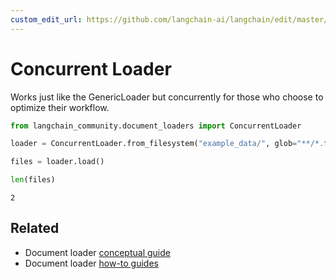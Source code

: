 ```yaml
---
custom_edit_url: https://github.com/langchain-ai/langchain/edit/master/docs/docs/integrations/document_loaders/concurrent.ipynb
---
```

# Concurrent Loader

Works just like the GenericLoader but concurrently for those who choose to optimize their workflow.



```python
from langchain_community.document_loaders import ConcurrentLoader
```


```python
loader = ConcurrentLoader.from_filesystem("example_data/", glob="**/*.txt")
```


```python
files = loader.load()
```


```python
len(files)
```



```output
2
```



## Related

- Document loader [conceptual guide](/docs/concepts/#document-loaders)
- Document loader [how-to guides](/docs/how_to/#document-loaders)
